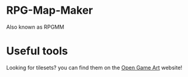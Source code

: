 # RPG-Map-Maker
Also known as RPGMM

# Useful tools
Looking for tilesets? you can find them on the [Open Game Art](https://opengameart.org/) website!
